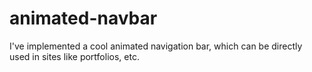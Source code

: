 # animated-navbar
I've implemented a cool animated navigation bar, which can be directly used in sites like portfolios, etc.
